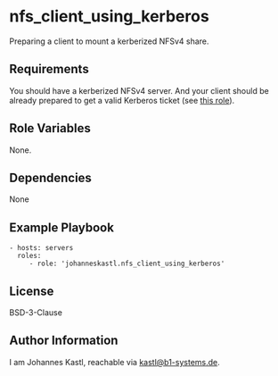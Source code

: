 nfs_client_using_kerberos
=========

Preparing a client to mount a kerberized NFSv4 share.

Requirements
------------

You should have a kerberized NFSv4 server. And your client should be already prepared to get a valid Kerberos ticket (see [this role](https://github.com/johanneskastl/ansible-role-configure_kerberos_clients)).

Role Variables
--------------

None.

Dependencies
------------

None

Example Playbook
----------------

    - hosts: servers
      roles:
         - role: 'johanneskastl.nfs_client_using_kerberos'

License
-------

BSD-3-Clause

Author Information
------------------

I am Johannes Kastl, reachable via kastl@b1-systems.de.

